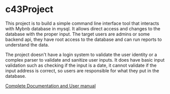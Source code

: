 # c43Project

This project is to build a simple command line interface tool that interacts with Mybnb database in mysql. It allows direct access and changes to the database with the proper input. The target users are admins or some backend api, they have root access to the database and can run reports to understand the data.

The project doesn't have a login system to validate the user identity or a complex parser to validate and sanitize user inputs. It does have basic input validation such as checking if the input is a date, it cannot validate if the input address is correct, so users are responsible for what they put in the database.

[Complete Documentation and User manual](https://docs.google.com/document/d/1_E9HEIFYJf2TkhxW_CuDHhsUBc7a6nC949AJCODEu5w/edit?usp=sharing)
